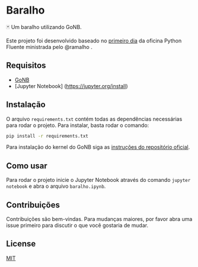 # Baralho

🃏 Um baralho utilizando GoNB.

Este projeto foi desenvolvido baseado no [primeiro dia](https://github.com/ramalho/oficina-pyfluente/tree/main/01-data-model) da oficina Python Fluente ministrada pelo @ramalho .

## Requisitos

- [GoNB](https://github.com/janpfeifer/gonb)
- [Jupyter Notebook] (https://jupyter.org/install)

## Instalação

O arquivo `requirements.txt` contém todas as dependências necessárias para rodar o projeto. Para instalar, basta rodar o comando:

```bash
pip install -r requirements.txt
```

Para instalação do kernel do GoNB siga as [instruções do repositório oficial](https://github.com/janpfeifer/gonb?tab=readme-ov-file#installation).

## Como usar

Para rodar o projeto inicie o Jupyter Notebook através do comando `jupyter notebook` e abra o arquivo `baralho.ipynb`.

## Contribuições

Contribuições são bem-vindas. Para mudanças maiores, por favor abra uma issue primeiro para discutir o que você gostaria de mudar.

## License

[MIT](https://choosealicense.com/licenses/mit/)
